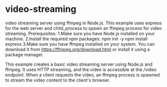 # video-streaming

video streaming server using ffmpeg in Node.js. This example uses express for the web server and child_process to spawn an ffmpeg process for video streaming.
Prerequisites:
1.Make sure you have Node.js installed on your machine.
2.Install the required npm packages:
	npm init -y
	npm install express
3.Make sure you have ffmpeg installed on your system. You can download it from https://ffmpeg.org/download.html or install it using a package manager.

This example creates a basic video streaming server using Node.js and ffmpeg. It uses HTTP streaming, and the video is accessible at the /video endpoint. When a client requests the video, an ffmpeg process is spawned to stream the video content to the client's browser.